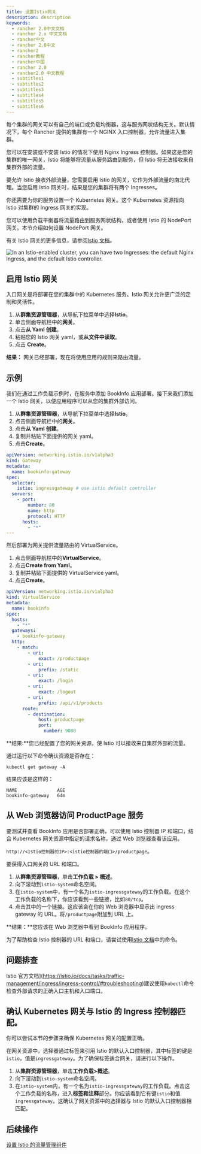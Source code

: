 ```yaml
---
title: 设置Istio网关
description: description
keywords:
  - rancher 2.0中文文档
  - rancher 2.x 中文文档
  - rancher中文
  - rancher 2.0中文
  - rancher2
  - rancher教程
  - rancher中国
  - rancher 2.0
  - rancher2.0 中文教程
  - subtitles1
  - subtitles2
  - subtitles3
  - subtitles4
  - subtitles5
  - subtitles6
---
```


每个集群的网关可以有自己的端口或负载均衡器，这与服务网状结构无关。默认情况下，每个 Rancher 提供的集群有一个 NGINX 入口控制器，允许流量进入集群。

您可以在安装或不安装 Istio 的情况下使用 Nginx Ingress 控制器。如果这是您的集群的唯一网关，Istio 将能够将流量从服务路由到服务，但 Istio 将无法接收来自集群外部的流量。

要允许 Istio 接收外部流量，您需要启用 Istio 的网关，它作为外部流量的南北代理。当您启用 Istio 网关时，结果是您的集群将有两个 Ingresses。

你还需要为你的服务设置一个 Kubernetes 网关。这个 Kubernetes 资源指向 Istio 对集群的 Ingress 网关的实现。

您可以使用负载平衡器将流量路由到服务网状结构，或者使用 Istio 的 NodePort 网关。本节介绍如何设置 NodePort 网关。

有关 Istio 网关的更多信息，请参阅[Istio 文档](https://istio.io/docs/reference/config/networking/v1alpha3/gateway/)。

![In an Istio-enabled cluster, you can have two Ingresses: the default Nginx Ingress, and the default Istio controller.]({{<baseurl>}}/img/rancher/istio-ingress.svg)

## 启用 Istio 网关

入口网关是将部署在您的集群中的 Kubernetes 服务。Istio 网关允许更广泛的定制和灵活性。

1. 从**群集资源管理器**，从导航下拉菜单中选择**Istio**。
1. 单击侧面导航栏中的**网关**。
1. 点击**从 Yaml 创建**。
1. 粘贴您的 Istio 网关 yaml，或**从文件中读取**。
1. 点击 **Create**。

**结果：** 网关已经部署，现在将使用应用的规则来路由流量。

## 示例

我们在通过工作负载示例时，在服务中添加 BookInfo 应用部署。接下来我们添加一个 Istio 网关，以便应用程序可以从您的集群外部访问。

1. 从**群集资源管理器**，从导航下拉菜单中选择**Istio**。
1. 点击侧面导航栏中的**网关**。
1. 点击**从 Yaml 创建**。
1. 复制并粘贴下面提供的网关 yaml。
1. 点击**Create**。

```yaml
apiVersion: networking.istio.io/v1alpha3
kind: Gateway
metadata:
  name: bookinfo-gateway
spec:
  selector:
    istio: ingressgateway # use istio default controller
  servers:
    - port:
        number: 80
        name: http
        protocol: HTTP
      hosts:
        - "*"
---

```

然后部署为网关提供流量路由的 VirtualService。

1. 点击侧面导航栏中的**VirtualService**。
1. 点击**Create from Yaml**。
1. 复制并粘贴下面提供的 VirtualService yaml。
1. 点击**Create**。

```yaml
apiVersion: networking.istio.io/v1alpha3
kind: VirtualService
metadata:
  name: bookinfo
spec:
  hosts:
    - "*"
  gateways:
    - bookinfo-gateway
  http:
    - match:
        - uri:
            exact: /productpage
        - uri:
            prefix: /static
        - uri:
            exact: /login
        - uri:
            exact: /logout
        - uri:
            prefix: /api/v1/products
      route:
        - destination:
            host: productpage
            port:
              number: 9080
```

**结果:**您已经配置了您的网关资源，使 Istio 可以接收来自集群外部的流量。

通过运行以下命令确认资源是否存在：

```shell
kubectl get gateway -A
```

结果应该是这样的：

```shell
NAME               AGE
bookinfo-gateway   64m
```

## 从 Web 浏览器访问 ProductPage 服务

要测试并查看 BookInfo 应用是否部署正确，可以使用 Istio 控制器 IP 和端口，结合 Kubernetes 网关资源中指定的请求名称，通过 Web 浏览器查看该应用。

`http://<Istio控制器的IP>:<istio控制器的端口>/productpage`。

要获得入口网关的 URL 和端口。

1. 从**群集资源管理器**，单击**工作负载 > 概述**。
1. 向下滚动到`istio-system`命名空间。
1. 在`istio-system`中，有一个名为`istio-ingressgateway`的工作负载。在这个工作负载的名称下，你应该看到一些链接，比如`80/tcp`。
1. 点击其中的一个链接。这应该会在你的 Web 浏览器中显示出 ingress gateway 的 URL。将`/productpage`附加到 URL 上。

**结果：**您应该在 Web 浏览器中看到 BookInfo 应用程序。

为了帮助检查 Istio 控制器的 URL 和端口，请尝试使用[Istio 文档](https://istio.io/docs/tasks/traffic-management/ingress/ingress-control/#determining-the-ingress-ip-and-ports)中的命令。

## 问题排查

Istio 官方文档](https://istio.io/docs/tasks/traffic-management/ingress/ingress-control/#troubleshooting)建议使用`kubectl`命令检查外部请求的正确入口主机和入口端口。

## 确认 Kubernetes 网关与 Istio 的 Ingress 控制器匹配。

你可以尝试本节的步骤来确保 Kubernetes 网关的配置正确。

在网关资源中，选择器通过标签来引用 Istio 的默认入口控制器，其中标签的键是`istio`，值是`ingressgateway`。为了确保标签适合网关，请进行以下操作。

1. 从**集群资源管理器**，单击**工作负载>概述**。
1. 向下滚动到`istio-system`命名空间。
1. 在`istio-system`内，有一个名为`istio-ingressgateway`的工作负载。点击这个工作负载的名称，进入**标签和注释**部分。你应该看到它有键`istio`和值`ingressgateway`。这确认了网关资源中的选择器与 Istio 的默认入口控制器相匹配。

## 后续操作

[设置 Istio 的流量管理组件]({{<baseurl>}}/rancher/v2.x/en/cluster-admin/tools/istio/setup/set-up-traffic-management)

